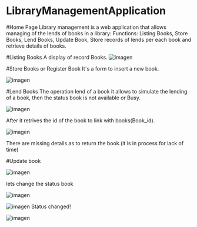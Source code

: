 # LibraryManagementApplication
#Home Page
Library management is a web application that allows managing of the lends of books in a library:
Functions:
Listing Books,
Store Books,
Lend Books,
Update Book,
Store records of lends per each book and retrieve details of books.

#Listing Books
A display of record Books.
![imagen](https://user-images.githubusercontent.com/91498578/180328945-8600bccb-d96a-4cf7-945f-753ab626c02c.png)

#Store Books or Register Book
It´s a form to insert a new book.

![imagen](https://user-images.githubusercontent.com/91498578/180329181-b6a298dc-07a2-4100-adb9-08733a2b3512.png)


#Lend Books
The operation lend of a book it allows to simulate the lending of a book, then the status book is not available or Busy.

![imagen](https://user-images.githubusercontent.com/91498578/180329645-213f477d-3221-47bc-9a63-0f9ca4df1467.png)

After it retrives the id of the book to link with books(Book_id).

![imagen](https://user-images.githubusercontent.com/91498578/180329723-34d6c878-998c-4627-8aa7-a6f5c9da5cbb.png)

There are missing details as to return the book.(it is in process for lack of time)

#Update book

![imagen](https://user-images.githubusercontent.com/91498578/180330034-b4fcf71a-c571-4215-9a68-f2a0be1ed861.png)

lets change the status book

![imagen](https://user-images.githubusercontent.com/91498578/180330111-a171fc2b-9047-4aac-92f4-7f4f63584ee3.png)

![imagen](https://user-images.githubusercontent.com/91498578/180330154-a81806f8-1dd1-470f-bfd8-52fc1273ca3b.png)
Status changed!

![imagen](https://user-images.githubusercontent.com/91498578/180330326-6c6c0231-e4bd-41f2-a4d4-b1b8399ca66d.png)





